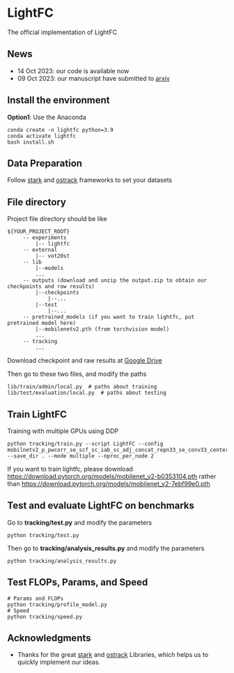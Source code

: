 # LightFC

The official implementation of LightFC

## News

- 14 Oct 2023:  our code is available now
- 09  Oct 2023:  our manuscript have submitted to [arxiv](https://arxiv.org/abs/2310.05392)

## Install the environment

**Option1**: Use the Anaconda
```
conda create -n lightfc python=3.9
conda activate lightfc
bash install.sh
```

## Data Preparation
   Follow [stark](https://github.com/researchmm/Stark) and [ostrack](https://github.com/botaoye/OSTrack) frameworks to set your datasets

## File directory

Project file directory should be like

   ```
   ${YOUR_PROJECT_ROOT}
        -- experiments
            |-- lightfc
        -- external
            |-- vot20st
        -- lib
            |--models
            ...
        -- outputs (download and unzip the output.zip to obtain our checkpoints and row results)
            |--checkpoints
                |--...
            |--test
                |--...
        -- pretrained_models (if you want to train lightfc, put pretrained model here)
            |--mobilenetv2.pth (from torchvision model)
            ...    
        -- tracking
            ...
   ```

Download checkpoint and raw results at [Google Drive](https://drive.google.com/file/d/1ns7NQJCt078547X483skqjX1qM1rBqLP/view)


Then go to these two files, and modify the paths
```
lib/train/admin/local.py  # paths about training
lib/test/evaluation/local.py  # paths about testing
```


## Train LightFC
Training with multiple GPUs using DDP
```
python tracking/train.py --script LightFC --config mobilnetv2_p_pwcorr_se_scf_sc_iab_sc_adj_concat_repn33_se_conv33_center_wiou --save_dir . --mode multiple --nproc_per_node 2 
```
If you want to train lightfc, please download https://download.pytorch.org/models/mobilenet_v2-b0353104.pth rather than https://download.pytorch.org/models/mobilenet_v2-7ebf99e0.pth


## Test and evaluate LightFC on benchmarks
Go to **tracking/test.py** and modify the parameters
```
python tracking/test.py
```

Then go to **tracking/analysis_results.py** and modify the parameters
```
python tracking/analysis_results.py
```
## Test FLOPs, Params, and Speed
```
# Params and FLOPs
python tracking/profile_model.py
# Speed
python tracking/speed.py
```

## Acknowledgments
* Thanks for the great [stark](https://github.com/researchmm/Stark) and [ostrack](https://github.com/botaoye/OSTrack) Libraries, which helps us to quickly implement our ideas.
